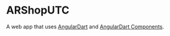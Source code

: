 # ARShopUTC

A web app that uses [AngularDart](https://angulardart.dev) and
[AngularDart Components](https://angulardart.dev/components).

